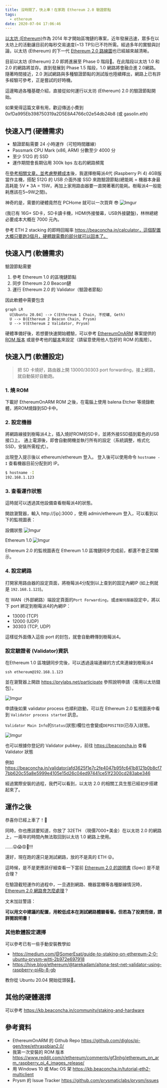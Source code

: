 ```yaml
---
title: 沒時間了，快上車！在家跑 Ethereum 2.0 驗證節點
tags:
  - ethereum
date: 2020-07-04 17:06:46
---
```


[以太坊 (Ethereum)](https://zh.wikipedia.org/zh-tw/%E4%BB%A5%E5%A4%AA%E5%9D%8A)作為 2014 年才開始區塊鏈的專案，近年發展迅速，眾多在以太坊上的活動讓目前的每秒交易速度(~13 TPS)已不符所需。經過多年的實驗與討論，以太坊 (Ethereum) 的下一代 [Ethereum 2.0 路線圖](https://www.blocktempo.com/the-state-of-eth2-june-2020/)也已經越來越清晰。

目前以太坊 (Ethereum) 2.0 即將進展至 Phase 0 階段。在此階段以太坊 1.0 和 2.0 的網路將並存。直到發展到 Phase 1.5 階段，1.0 網路將會融合進 2.0網路。隨著時間接近，2.0 測試網路與多種驗證節點的測試版也陸續釋出，網路上已有許多經驗可參考，正是嘗試的好時機。

這邊略過各種基礎介紹，直接從如何運行以太坊 (Ethereum) 2.0 的驗證節點開始。

如果覺得這篇文章有用，歡迎傳送小費到 0xfDa995Eb398750319a2D5E8A4766c02e54db24b8 (或 gasolin.eth)

## 快速入門 (硬體需求)

- 驗證節點需要 24 小時運作（可短時間離線）
- Passmark CPU Mark (x86, ARM) 分數至少 4000 分
- 至少 512G 的 SSD
- 運作期間會長期佔用 300k bps 左右的網路頻寬

在[參考相關文章，並考慮整體成本](https://www.facebook.com/groups/taipei.ethereum.meetup/permalink/1435541646639005/)後，我選擇樹莓派4代 (Raspberry Pi 4) 4GB版當作主機，搭配 512G 的 USB 介面外接 SSD 來跑驗證節點(總能耗 = 機器本身最高耗能 5V * 3A = 15W，再加上家用路由器要一直開著著的能耗。樹莓派4一般能耗應該在5~9W之間)。

神奇的是，需要的硬體竟然在 PCHome 就可以一次買齊 😎
![Imgur](https://i.imgur.com/XvSUG8i.png)

(我已有 16G+ SD卡，SD卡讀卡機，HDMI外接螢幕，USB外接鍵盤)，林林總總必要成本大概在 7000 元內。

參考 ETH 2 stacking 的即時回報率 https://beaconcha.in/calculator，這個配置大概只要跑3個月，硬體跟電費的部分就可以回本了。

## 快速入門 (軟體需求)

驗證節點需要
1. 參考 Ethereum 1.0 的區塊鏈節點
2. 同步 Ethereum 2.0 Beacon鏈
3. 運行 Ethereum 2.0 的 Validator（驗證者節點）

因此軟體中需要包含

```mermaid
graph LR
  U[Ubuntu 20.04] --> C(Ethereum 1 Chain, 不挖礦, Geth)
  U --> B(Ethereum 2 Beacon Chain, Prysm)
  U --> V(Ethereum 2 Validator, Prysm)
```

硬體準備好後，若想要快速開始體驗，可以參考 [EthereumOnARM](https://github.com/diglos/pi-gen/tree/ethraspbian2.0/) 專案提供的 [ROM 版本](https://www.reddit.com/r/ethereum/comments/hhvi2r/ethereum_on_arm_new_eth20_raspberry_pi_4_image/)
或是參考他的[腳本](https://github.com/diglos/pi-gen/tree/ethraspbian2.0/stage2)來設定（請留意使用他人包好的 ROM 的風險）。

## 快速入門 (軟體設定)

> 把 SD 卡燒好，路由器上開 13000/30303 port forwarding，接上網路，就自動裝好自動跑。

### 1. 燒 ROM

下載好 EthereumOnARM ROM 之後，在電腦上使用 balena Etcher 等燒錄軟體，將ROM燒錄到SD卡中。

### 2. 設定機器

將網路線接到樹莓派4上，插入燒好ROM的SD卡，並將外接SSD插到藍色的USB接口上。
通上電源後，即會自動開機並執行所有的設定（系統調整，格式化 SSD，安裝所需程式）。

出現登入提示後以 ethereum/ethereum 登入。
登入後可以使用命令 `hostname -I` 查看機器目前分配到的 IP。

```sh
$ hostname -I
192.168.1.123
```

### 3. 查看運作狀態

這時就可以透過其他設備查看樹莓派4的狀態。

開啟瀏覽器，輸入 http://[ip]:3000 ，使用 admin/ethereum 登入，可以看到以下的監視圖表：

設備狀態
![Imgur](https://i.imgur.com/r7lRWTW.png)

Ethereum 1.0
![Imgur](https://i.imgur.com/cllCJXK.png)

Ethereum 2.0 的監視圖表在 Ethereum 1.0 區塊鏈同步完成前，都還不會正常顯示。

### 4. 設定網路

打開家用路由器的設定頁面，將樹莓派4分配到以上查到的固定內網IP (如上例就是 `192.168.1.123`)。

在 WAN（外部網路）端設定頁面的`Port Forwarding`，或`虛擬伺服器`設定中，將以下 port 綁定到樹莓派4的內網IP：

- 13000 (TCP)
- 12000 (UDP)
- 30303 (TCP, UDP)

這樣從外面傳入這些 port 的封包，就會自動轉傳到樹莓派4。

### 設定驗證者 (Validator)資訊

在Ethereum 1.0 區塊鏈同步完後，可以透過遠端連線的方式來連線到樹莓派4

```
ssh ethereum@192.168.1.123
```

並在瀏覽器上開啟 https://prylabs.net/participate 參照說明申請（需用以太坊錢包）。

![Imgur](https://i.imgur.com/N7q32gk.png)

申請後如果 validator process 也順利啟動，可以在 Ethereum 2.0 監視圖表中看到 `Validator process started` 訊息。

`Validator Main Info`的`Status`(狀態)欄位也會變成`DEPOSITED`(已存入)狀態。

![Imgur](https://i.imgur.com/IwHa9w7.png)

也可以根據你登記的 Validator pubkey，前往 https://beaconcha.in 查看 Validator 狀態

例如 https://beaconcha.in/validator/afd3625f1e7c2fe4047b95fc641b8121b0b8cf77bb620c55a8e5999e4105e15d26c04ed97441ce51f2300cd283abe346

經過實際安裝的過程，我們可以看到，以太坊 2.0 的相關工具生態已經初步搭建起來了。

## 運作之後

恭喜你已經上車了！🤑

同時，你也應該要知道，你放了 32ETH （現價7000+美金）在以太坊 2.0 的網路上，一兩年的時間內無法取回到以太坊 1.0 網路上使用。

......😲😱😡🤬!!!

還好，現在跑的還只是測試網路，放的不是真的 ETH 😜。

這時候，是不是更應該仔細查看一下當前 [Ethereum 2.0 的說明書](https://github.com/ethereum/eth2.0-specs/tree/dev/specs/phase0) (Spec) 是不是合理？

在驗證截短運作的過程中，一旦遇到網路、機器當機等各種斷線情況時，[Ethereum 2.0 網路會怎麼處理](https://github.com/ethereum/eth2.0-specs/blob/dev/specs/phase0/validator.md#how-to-avoid-slashing)？

文末加註警語：

**可以用文中建議的配置，用較低成本在測試網路體驗看看。但若為了投資而做，請詳閱說明書！**

### 其他軟體設定選擇

可以參考已有一些手動安裝教學如

- https://medium.com/@SomerEsat/guide-to-staking-on-ethereum-2-0-ubuntu-prysm-witti-2b972e697918
- https://hive.blog/ethereum/@tarekadam/altona-test-net-validator-using-raspberry-pi4b-8-gb

教你從 Ubuntu 20.04 開始從頭裝。

## 其他的硬體選擇

可以參考 https://kb.beaconcha.in/community/staking-and-hardware


## 參考資料
- EthereumOnARM 的 Github Repo https://github.com/diglos/pi-gen/tree/ethraspbian2.0/
- 我第一次安裝的 ROM 版本
https://www.reddit.com/r/ethereum/comments/gf3nhg/ethereum_on_arm_raspberry_pi_4_images_release/
- 用 Windows 10 或 Mac OS 架 https://kb.beaconcha.in/tutorial-eth2-multiclient
- Prysm 的 Issue Tracker https://github.com/prysmaticlabs/prysm/issues
